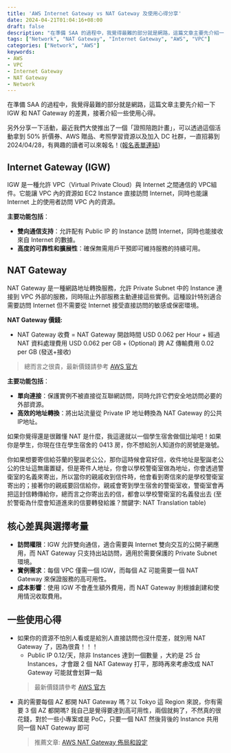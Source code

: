 ```yaml
---
title: 'AWS Internet Gateway vs NAT Gateway 及使用心得分享'
date: 2024-04-21T01:04:16+08:00
draft: false
description: "在準備 SAA 的過程中，我覺得最難的部分就是網路，這篇文章主要先介紹一下 IGW 和 NAT Gateway 的差異，接著介紹一些使用心得。"
tags: ["Network", "NAT Gateway", "Internet Gateway", "AWS", "VPC"]
categories: ["Network", "AWS"]
keywords:
- AWS
- VPC
- Internet Gateway
- NAT Gateway
- Network
---
```


在準備 SAA 的過程中，我覺得最難的部分就是網路，這篇文章主要先介紹一下 IGW 和 NAT Gateway 的差異，接著介紹一些使用心得。

另外分享一下活動，最近我們大使推出了一個「證照陪跑計畫」，可以透過這個活動拿到 50% 折價券、AWS 贈品、考照學習資源以及加入 DC 社群，一直招募到 2024/04/28，有興趣的讀者可以來報名！([報名表單連結](https://www.surveycake.com/s/nvwem))

## Internet Gateway (IGW)

IGW 是一種允許 VPC（Virtual Private Cloud）與 Internet 之間通信的 VPC組件。它能讓 VPC 內的資源如 EC2 Instance 直接訪問 Internet，同時也能讓Internet 上的使用者訪問 VPC 內的資源。

**主要功能包括**：

- **雙向通信支持**：允許配有 Public IP 的 Instance 訪問 Internet，同時也能接收來自 Internet 的數據。
- **高度的可靠性和擴展性**：確保無需用戶干預即可維持服務的持續可用。

## NAT Gateway

NAT Gateway 是一種網路地址轉換服務，允許 Private Subnet 中的 Instance 連接到 VPC 外部的服務，同時阻止外部服務主動連接這些實例。這種設計特別適合需要訪問 Internet 但不需要從 Internet 接受直接訪問的敏感或保密環境。

**NAT Gateway 價錢:**

- NAT Gateway 收費 = NAT Gateway 開啟時間 USD 0.062 per Hour + 經過 NAT 資料處理費用 USD 0.062 per GB + (Optional) 跨 AZ 傳輸費用 0.02 per GB (發送+接收)
> 總而言之很貴，最新價錢請參考 [AWS 官方](https://aws.amazon.com/vpc/pricing/)

**主要功能包括**：

- **單向連接**：保護實例不被直接從互聯網訪問，同時允許它們安全地訪問必要的外部資源。
- **高效的地址轉換**：將出站流量從 Private IP 地址轉換為 NAT Gateway 的公共IP地址。

如果你覺得還是很難懂 NAT 是什麼，我這邊就以一個學生宿舍做個比喻吧！如果你是學生，你現在住在學生宿舍的 0413 房，你不想給別人知道你的房號是幾號。

你如果想要寄信給芬蘭的聖誕老公公，那你這時候會寫好信，收件地址是聖誕老公公的住址這無庸置疑，但是寄件人地址，你會以學校警衛室做為地址，你會透過警衛室的名義來寄出，所以當你的親戚收到信件時，他會看到寄信來的是學校警衛室寄出的；接著你的親戚要回信給你，親戚會寄到學生宿舍的警衛室收，警衛室會再把這封信轉傳給你，總而言之你寄出去的信，都會以學校警衛室的名義發出去 (至於警衛為什麼會知道進來的信要轉發給誰？關鍵字: NAT Translation table)

## 核心差異與選擇考量

- **訪問權限**：IGW 允許雙向通信，適合需要與 Internet 雙向交互的公開子網應用，而 NAT Gateway 只支持出站訪問，適用於需要保護的 Private Subnet 環境。
- **實例需求**：每個 VPC 僅需一個 IGW，而每個 AZ 可能需要一個 NAT Gateway 來保證服務的高可用性。
- **成本影響**：使用 IGW 不會產生額外費用，而 NAT Gateway 則根據創建和使用情況收取費用。

## 一些使用心得

- 如果你的資源不怕別人看或是給別人直接訪問也沒什麼差，就別用 NAT Gateway 了，因為很貴！！！
  - Public IP  0.12/天，除非 Instances 達到一個數量 ，大約是 25 台 Instances，才會跟 2 個 NAT Gateway 打平，那時再來考慮改成 NAT Gateway 可能就會划算一點
  > 最新價錢請參考 [AWS 官方](https://aws.amazon.com/vpc/pricing/)
- 真的需要每個 AZ 都開 NAT Gateway 嗎？以 Tokyo 這 Region 來說，你有需要 3 個 AZ 都開嗎? 我自己是覺得要達到高可用性，兩個就夠了，不然真的很花錢，對於一些小專案或是 PoC，只要一個 NAT 然後背後的 Instance 共用同一個 NAT Gateway 即可
  > 推薦文章: [AWS NAT Gateway 佈局和設定](https://9incloud.com/aws/aws-nat-gateway-layout)
